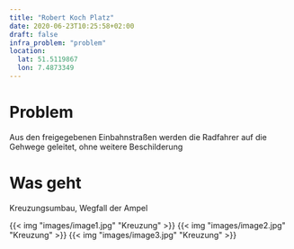 ```yaml
---
title: "Robert Koch Platz"
date: 2020-06-23T10:25:58+02:00
draft: false
infra_problem: "problem"
location:
  lat: 51.5119867
  lon: 7.4873349
---
```


# Problem

Aus den freigegebenen Einbahnstraßen werden die Radfahrer auf die Gehwege geleitet, ohne weitere Beschilderung

# Was geht

Kreuzungsumbau, Wegfall der Ampel

{{< img "images/image1.jpg" "Kreuzung" >}}
{{< img "images/image2.jpg" "Kreuzung" >}}
{{< img "images/image3.jpg" "Kreuzung" >}}
